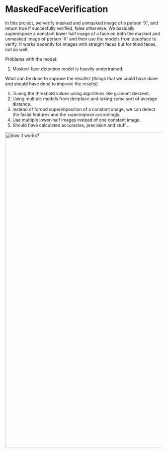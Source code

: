 # MaskedFaceVerification
In this project, we verify masked and unmasked image of a person 'X', and return true if succesfully verified, false otherwise. We basically superimpose a constant lower half image of a face on both the masked and unmasked image of person 'X' and then use the models from deepface to verify. It works decently for images with straight faces but for titled faces, not so well.

Problems with the model:
1) Masked-face detection model is heavily undertrained.

What can be done to improve the results? (things that we could have done and should have done to improve the results)
1) Tuning the threshold values using algorithms like gradient descent.
2) Using multiple models from deepface and taking some sort of average distance.
3) Instead of forced superimposition of a constant image, we can detect the facial features and the superimpose accordingly.
4) Use multiple lower-half images instead of one constant image.
5) Should have calculated accuracies, precisiion and stuff...


<img width="1014" alt="how it works?" src="https://user-images.githubusercontent.com/54100667/179431468-9645a9ea-2cae-4a10-a52c-74fd1b7d82ff.png">
